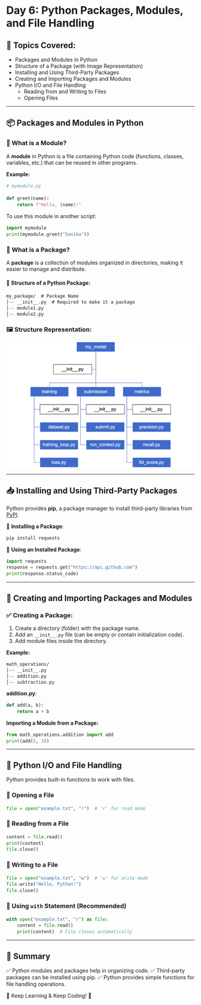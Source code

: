 # Day 6: Python Packages, Modules, and File Handling

## 📌 Topics Covered:
- Packages and Modules in Python
- Structure of a Package (with Image Representation)
- Installing and Using Third-Party Packages
- Creating and Importing Packages and Modules
- Python I/O and File Handling
  - Reading from and Writing to Files
  - Opening Files

---

## 📦 Packages and Modules in Python

### 🔹 What is a Module?
A **module** in Python is a file containing Python code (functions, classes, variables, etc.) that can be reused in other programs.

**Example:**
```python
# mymodule.py

def greet(name):
    return f"Hello, {name}!"
```

To use this module in another script:
```python
import mymodule
print(mymodule.greet("Sanika"))
```

### 🔹 What is a Package?
A **package** is a collection of modules organized in directories, making it easier to manage and distribute.

#### 📌 Structure of a Python Package:
```
my_package/  # Package Name
│-- __init__.py  # Required to make it a package
│-- module1.py
│-- module2.py
```

### 🖼️ Structure Representation:
![Package Structure](fileStructure.png)

---

## 📥 Installing and Using Third-Party Packages

Python provides **pip**, a package manager to install third-party libraries from [PyPI](https://pypi.org/).

🔹 **Installing a Package**:
```sh
pip install requests
```
🔹 **Using an Installed Package**:
```python
import requests
response = requests.get("https://api.github.com")
print(response.status_code)
```

---

## 📌 Creating and Importing Packages and Modules

### ✅ Creating a Package:
1. Create a directory (folder) with the package name.
2. Add an `__init__.py` file (can be empty or contain initialization code).
3. Add module files inside the directory.

**Example:**
```
math_operations/
│-- __init__.py
│-- addition.py
│-- subtraction.py
```

**addition.py**:
```python
def add(a, b):
    return a + b
```

**Importing a Module from a Package:**
```python
from math_operations.addition import add
print(add(5, 3))
```

---

## 📂 Python I/O and File Handling

Python provides built-in functions to work with files.

### 🔹 Opening a File
```python
file = open("example.txt", "r")  # 'r' for read mode
```

### 🔹 Reading from a File
```python
content = file.read()
print(content)
file.close()
```

### 🔹 Writing to a File
```python
file = open("example.txt", "w")  # 'w' for write mode
file.write("Hello, Python!")
file.close()
```

### 🔹 Using `with` Statement (Recommended)
```python
with open("example.txt", "r") as file:
    content = file.read()
    print(content)  # File closes automatically
```

---

## 📌 Summary
✅ Python modules and packages help in organizing code.
✅ Third-party packages can be installed using pip.
✅ Python provides simple functions for file handling operations.

🔗 Keep Learning & Keep Coding! 🚀

